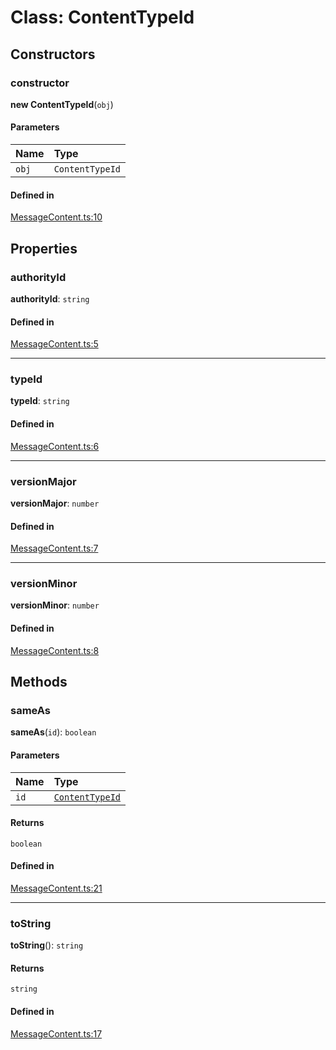 <!---->
# Class: ContentTypeId

## Constructors

### constructor

**new ContentTypeId**(`obj`)

#### Parameters

| Name | Type |
| :------ | :------ |
| `obj` | `ContentTypeId` |

#### Defined in

[MessageContent.ts:10](https://github.com/xmtp/xmtp-js/blob/ff16daf/src/MessageContent.ts#L10)

## Properties

### authorityId

 **authorityId**: `string`

#### Defined in

[MessageContent.ts:5](https://github.com/xmtp/xmtp-js/blob/ff16daf/src/MessageContent.ts#L5)

___

### typeId

 **typeId**: `string`

#### Defined in

[MessageContent.ts:6](https://github.com/xmtp/xmtp-js/blob/ff16daf/src/MessageContent.ts#L6)

___

### versionMajor

 **versionMajor**: `number`

#### Defined in

[MessageContent.ts:7](https://github.com/xmtp/xmtp-js/blob/ff16daf/src/MessageContent.ts#L7)

___

### versionMinor

 **versionMinor**: `number`

#### Defined in

[MessageContent.ts:8](https://github.com/xmtp/xmtp-js/blob/ff16daf/src/MessageContent.ts#L8)

## Methods

### sameAs

**sameAs**(`id`): `boolean`

#### Parameters

| Name | Type |
| :------ | :------ |
| `id` | [`ContentTypeId`](ContentTypeId.md) |

#### Returns

`boolean`

#### Defined in

[MessageContent.ts:21](https://github.com/xmtp/xmtp-js/blob/ff16daf/src/MessageContent.ts#L21)

___

### toString

**toString**(): `string`

#### Returns

`string`

#### Defined in

[MessageContent.ts:17](https://github.com/xmtp/xmtp-js/blob/ff16daf/src/MessageContent.ts#L17)

